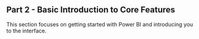 ## Part 2 - Basic Introduction to Core Features

This section focuses on getting started with Power BI and introducing you to the interface.



<!-- ## Part 2 - Autonomous Database Startup Guide

## Creating Autonomous Database

1. Sign into your Cloud account and you will be presented with your dashboard. Select Create an Autonomous Data Warehouse database.

<figure>
    <img src="images/200/1_adw.png" style="text-align:center; display: block; margin-left: auto; margin-right: auto; ">
    <figcaption style="text-align:center;">Figure 1<figcaption>
</figure>

2. Enter a Display name as well as a Database name. Add a password to the Administrator Credentials section. Move the Always Free selector to the right.

- Display Name: A user-friendly description or other information that helps you easily identify the resource. The display name does not have to be unique, and you can change it whenever you like. Avoid entering confidential information. Recommend using ADW+your initials + 01

- Database Name: The database name must consist of letters and numbers only, starting with a letter. The maximum length is 14 characters. Avoid entering confidential information. You can use the same as Displayname without Spaces! 

*I suggest that you give your database name that is easy to remember. I use something like BRADW01 where “BR” are my initials.*

<figure>
    <img src="images/200/2_db_names.png" style="text-align:center; display: block; margin-left: auto; margin-right: auto; ">
    <figcaption style="text-align:center;">Figure 2<figcaption>
</figure>

3. Verify the defaults for the remaining fields below.

- Workload Type: Data Warehousing

- Deployment Type: Shared Infrastructure.

- Always Free: Move this selector to the right so that the provisioning workflow shows only the Always Free
configuration options. Note that the Core CPU count and Storage configuration fields are disabled when provisioning an Always Free Autonomous Database. Your database will have 1 OCPU, 8 GB of memory, and 20 GB of storage.

*Note: if failing to select Always Free your credits will be charged*

<figure>
    <img src="images/200/3_configuration.png" style="text-align:center; display: block; margin-left: auto; margin-right: auto; ">
    <figcaption style="text-align:center;">Figure 3<figcaption>
</figure>

- Administrator Credentials: Set the password for the Autonomous Database Admin user by entering a
password that meets The USERNAME is always ADMIN – Remember this! the following criteria:
  
    1. Between 12 and 30 characters long
    2. Contains at least one lowercase letter
    3. Contains at least one uppercase letter
    4. Contains at least one number
    5. Does not contain the double quotation mark (")
    6. Does not contain the string "admin", regardless of casing

Use this password when accessing the Autonomous Database service console and when using an SQL client tool. WRITE THIS DOWN ALONG WITH THE USER NAME --- YOU WILL USE THIS A LOT!!!

<figure>
    <img src="images/200/4_admin.png" style="text-align:center; display: block; margin-left: auto; margin-right: auto; ">
    <figcaption style="text-align:center;">Figure 4<figcaption>
</figure>

- License Type: When you provision an Always Free Autonomous Database, the license type is set to License included and cannot be adjusted.

- Advanced Options

Tags: Optionally, you can apply tags. If you have permissions to create a resource, you also have permissions to apply free- form tags to that resource. To apply a defined tag, you must have permissions to use the tag namespace. For more information about tagging, see Resource Tags. If you are not sure if you should apply tags, skip this option (you can apply tags later) or ask your administrator. Avoid entering confidential information.

4. Click **Create Autonomous Data Warehous Database**.

<figure>
    <img src="images/200/5_create_adw.png" style="text-align:center; display: block; margin-left: auto; margin-right: auto; ">
    <figcaption style="text-align:center;">Figure 5<figcaption>
</figure>

5. It may take several minutes for your database to be provisioned, while this is happening you will see this screen :

<figure>
    <img src="images/200/6_provisioning.png" style="text-align:center; display: block; margin-left: auto; margin-right: auto; ">
    <figcaption style="text-align:center;">Figure 6<figcaption>
</figure>

6. When this process is completed, you will now see the state set to available. This means that your database instance is created.

<figure>
    <img src="images/200/7_available.png" style="text-align:center; display: block; margin-left: auto; margin-right: auto; ">
    <figcaption style="text-align:center;">Figure 7<figcaption>
</figure>

7. Now that the database is running you should create the Wallet file which you will need to login using SQLDeveloper Desktop and Oracle Analytics (Cloud and Desktop)

8. You now have a live database server!
At any point you can sign in to your Cloud account and return to your database by using the hamburger icon in the top left corner and selecting Autonomous Data Warehouse.

<figure>
    <img src="images/200/8_select_adw.png" style="text-align:center; display: block; margin-left: auto; margin-right: auto; ">
    <figcaption style="text-align:center;">Figure 8<figcaption>
</figure>

10. This will return you to your database page where you can select your live database.

<figure>
    <img src="images/200/9_available_dbs.png" style="text-align:center; display: block; margin-left: auto; margin-right: auto; ">
    <figcaption style="text-align:center;">Figure 9<figcaption>
</figure>

11. If you save a shortcut to go directly to this Cloud Database Page you will go through the typical Cloud Login process and then land on the Cloud Database Page listing your configured Database Instances.

- When a database is open you can click on various things like **More Actions** to Start/Stop/Terminate, change Admin Password or use Apex. If you click on the **Tools** tab you'll find **SQL Developer Web**. You can also click on the DB Connection button to create wallet file to connect to ADW using SQLNet or other tools, like SQLDeveloper Desktop or Oracle Analytics Desktop which we will do later in the course.

## Restarting your Autonomous Database if it has stopped due to inactivity:

- If your Always Free Autonomous Database has no activity for a period of 7 consecutive days, the Database service will stop the database automatically. You will also get an email from Oracle when they automatically turn off your Database.

<figure>
    <img src="images/200/10_db_paused.png" style="text-align:center; display: block; margin-left: auto; margin-right: auto; ">
    <figcaption style="text-align:center;">Figure 10<figcaption>
</figure>

- If this happens, you are allowed to restart the database and continue using it. If your Always Free Autonomous Database remains in a stopped state for 90 days, the resource will be reclaimed by the Database service.

1. Go to the ADW instance page and restart the Database click the Start button in the **More Actions** drop down.

<figure>
    <img src="images/200/11_start_db.png" style="text-align:center; display: block; margin-left: auto; margin-right: auto; ">
    <figcaption style="text-align:center;">Figure 11<figcaption>
</figure>

2. Confirm that you would like to start the database by clicking Start in the confirmation window.

3. You will see a status of “Starting”

<figure>
    <img src="images/200/12_adw_starting.png" style="text-align:center; display: block; margin-left: auto; margin-right: auto; ">
    <figcaption style="text-align:center;">Figure 12<figcaption>
</figure>

4. After a few moments the database status will change to “Available” and you are then free to continue use.

<figure>
    <img src="images/200/7_available.png" style="text-align:center; display: block; margin-left: auto; margin-right: auto; ">
    <figcaption style="text-align:center;">Figure 13<figcaption>
</figure>


## Downloaded wallet file and testing database:

1. Click on the DB Connection Button (Tab) and select **Download Wallet**.

<figure>
    <img src="images/200/13_wallet.png" style="text-align:center; display: block; margin-left: auto; margin-right: auto; ">
    <figcaption style="text-align:center;">Figure 14<figcaption>
</figure>

2. It will ask you to set a password and Download the file. Remember where you stored this wallet file you will need it later. 

*FYI it will call the file with your Instance name + wallet.zip* 

*Do not unzip this file as you will need it zipped to use*

<figure>
    <img src="images/200/14_wallet_password.png" style="text-align:center; display: block; margin-left: auto; margin-right: auto; ">
    <figcaption style="text-align:center;">Figure 15<figcaption>
</figure>

3. Close the **Database Connection** window and select the **Tools** tab and **Open SQL Developer Web**.

<figure>
    <img src="images/200/15_sqldeveloper_web.png" style="text-align:center; display: block; margin-left: auto; margin-right: auto; ">
    <figcaption style="text-align:center;">Figure 16<figcaption>
</figure>

4. Enter the **Admin** credentials creating when intializing our Database.

<figure>
    <img src="images/200/16_sqldeveloper_web_login.png" style="text-align:center; display: block; margin-left: auto; margin-right: auto; ">
    <figcaption style="text-align:center;">Figure 17<figcaption>
</figure>

5. Click the blue buttons through the tool information tour.

<figure>
    <img src="images/200/17_tour.png" style="text-align:center; display: block; margin-left: auto; margin-right: auto; ">
    <figcaption style="text-align:center;">Figure 17<figcaption>
</figure>

5. Enter the following query into the **Worksheet** and click the green run button.

```sql
SELECT *
FROM ALL_TABLES
WHERE OWNER = 'SH'
```

<figure>
    <img src="images/200/18_query.png" style="text-align:center; display: block; margin-left: auto; margin-right: auto; ">
    <figcaption style="text-align:center;">Figure 18<figcaption>
</figure>

6. You should see the following results. If you do not let me know immediately.

<figure>
    <img src="images/200/19_results.png" style="text-align:center; display: block; margin-left: auto; margin-right: auto; ">
    <figcaption style="text-align:center;">Figure 19<figcaption>
</figure>

You have now successfully completed setting up your Free Education Account and intialization of your first Autonomous Data Warehouse. -->